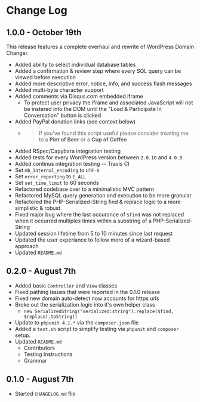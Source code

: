 # Change Log

## 1.0.0 - October 19th

This release features a complete overhaul and rewrite of WordPress Domain Changer.

* Added ability to select individual database tables
* Added a confirmation & review step where every SQL query can be viewed before execution
* Added more descriptive error, notice, info, and success flash messages
* Added multi-byte character support
* Added comments via Disqus.com embedded iframe
    * To protect user privacy the iframe and associated JavaScript will not be instered into the DOM until the "Load & Participate In Conversation" button is clicked
* Added PayPal donation links (see context below)
    * > If you've found this script useful please consider treating me to a **Pint of Beer** or a **Cup of Coffee**
* Added RSpec/Capybara integration testing
* Added tests for every WordPress version between `2.0.10` and `4.0.0`
* Added continus integration testing -- Travis CI
* Set `mb_internal_encoding` to `UTF-8`
* Set `error_reporting` to `E_ALL`
* Set `set_time_limit` to 60 seconds
* Refactored codebase over to a minimalistic MVC pattern
* Refactored MySQL query generation and execution to be more granular
* Refactored the PHP-Serialized-String find & replace logic to a more simplistic & robust.
* Fixed major bug where the last occurance of `$find` was not replaced when it occurred multiples times within a substring of a PHP-Serialized-String
* Updated session lifetime from 5 to 10 minutes since last request
* Updated the user experiance to follow more of a wizard-based approach
* Updated `README.md`


## 0.2.0 - August 7th

* Added basic `Controller` and `View` classes
* Fixed pathing issues that were reported in the 0.1.0 release
* Fixed new domain auto-detect now accounts for https urls
* Broke out the serialization logic into it's own helper class
    * `new SerializedString("serialized:string").replace($find, $replace).toString()`
* Update to `phpunit 4.1.*` via the `composer.json` file
* Added a `test.sh` script to simplify testing via `phpunit` and `composer` setup.
* Updated `README.md`
    * Contributors
    * Testing Instructions
    * Grammar

## 0.1.0 - August 7th

* Started `CHANGELOG.md` file